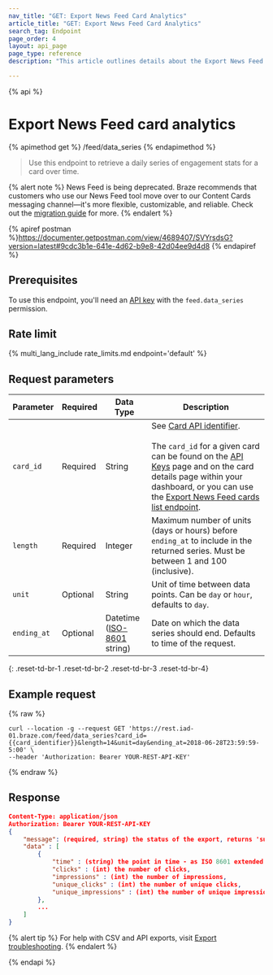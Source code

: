 ```yaml
---
nav_title: "GET: Export News Feed Card Analytics"
article_title: "GET: Export News Feed Card Analytics"
search_tag: Endpoint
page_order: 4
layout: api_page
page_type: reference
description: "This article outlines details about the Export News Feed card analytics Braze endpoint."

---
```

{% api %}
# Export News Feed card analytics
{% apimethod get %}
/feed/data_series
{% endapimethod %}

> Use this endpoint to retrieve a daily series of engagement stats for a card over time.

{% alert note %}
News Feed is being deprecated. Braze recommends that customers who use our News Feed tool move over to our Content Cards messaging channel—it's more flexible, customizable, and reliable. Check out the [migration guide]({{site.baseurl}}/user_guide/message_building_by_channel/content_cards/migrating_from_news_feed/) for more.
{% endalert %}

{% apiref postman %}https://documenter.getpostman.com/view/4689407/SVYrsdsG?version=latest#9cdc3b1e-641e-4d62-b9e8-42d04ee9d4d8 {% endapiref %}

## Prerequisites

To use this endpoint, you'll need an [API key]({{site.baseurl}}/api/basics#rest-api-key/) with the `feed.data_series` permission.

## Rate limit

{% multi_lang_include rate_limits.md endpoint='default' %}

## Request parameters

| Parameter   | Required | Data Type | Description |
| ----------- | -------- | --------- | ----------- |
| `card_id` | Required | String | See [Card API identifier]({{site.baseurl}}/api/identifier_types/). <br><br> The `card_id` for a given card can be found on the [API Keys]({{site.baseurl}}/user_guide/administrative/app_settings/api_settings_tab/) page and on the card details page within your dashboard, or you can use the [Export News Feed cards list endpoint]({{site.baseurl}}/api/endpoints/export/news_feed/get_news_feed_cards/).|
| `length` | Required | Integer | Maximum number of units (days or hours) before `ending_at` to include in the returned series. Must be between 1 and 100 (inclusive). |
| `unit` | Optional | String | Unit of time between data points. Can be `day` or `hour`, defaults to `day`.  |
| `ending_at` | Optional | Datetime <br>([ISO-8601](https://en.wikipedia.org/wiki/ISO_8601) string) | Date on which the data series should end. Defaults to time of the request. |
{: .reset-td-br-1 .reset-td-br-2 .reset-td-br-3  .reset-td-br-4}

## Example request
{% raw %}
```
curl --location -g --request GET 'https://rest.iad-01.braze.com/feed/data_series?card_id={{card_identifier}}&length=14&unit=day&ending_at=2018-06-28T23:59:59-5:00' \
--header 'Authorization: Bearer YOUR-REST-API-KEY'
```
{% endraw %}

## Response

```json
Content-Type: application/json
Authorization: Bearer YOUR-REST-API-KEY
{
    "message": (required, string) the status of the export, returns 'success' when completed without errors,
    "data" : [
        {
            "time" : (string) the point in time - as ISO 8601 extended when unit is "hour" and as ISO 8601 date when unit is "day",
            "clicks" : (int) the number of clicks,
            "impressions" : (int) the number of impressions,
            "unique_clicks" : (int) the number of unique clicks,
            "unique_impressions" : (int) the number of unique impressions
        },
        ...
    ]
}
```

{% alert tip %}
For help with CSV and API exports, visit [Export troubleshooting]({{site.baseurl}}/user_guide/data_and_analytics/export_braze_data/export_troubleshooting/).
{% endalert %}

{% endapi %}
